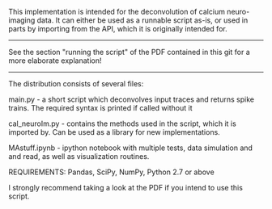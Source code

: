 This implementation is intended for the deconvolution of calcium neuro-imaging data.
It can either be used as a runnable script as-is, or used in parts by importing from the API,
which it is originally intended for.

_______________________________________________________________________________________________________
See the section "running the script" of the PDF contained in this git for a more elaborate explanation!
_______________________________________________________________________________________________________

The distribution consists of several files:

main.py - a short script which deconvolves input traces and returns spike trains. 
  The required syntax is printed if called without it
  
cal_neuroIm.py - contains the methods used in the script, which it is imported by. 
  Can be used as a library for new implementations.
  
MAstuff.ipynb - ipython notebook with multiple tests, data simulation and and read, 
  as well as visualization routines.
  
REQUIREMENTS: Pandas, SciPy, NumPy, Python 2.7 or above

I strongly recommend taking a look at the PDF if you intend to use this script.
